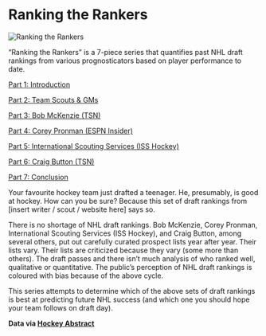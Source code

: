 # Ranking the Rankers

![Ranking the Rankers](/ranking-the-rankers/images/allfiverankers)

“Ranking the Rankers” is a 7-piece series that quantifies past NHL draft rankings from various prognosticators based on player performance to date.

[Part 1: Introduction](http://bluesteam.hockey/ranking-the-rankers-introduction/)

[Part 2: Team Scouts & GMs](http://bluesteam.hockey/ranking-the-rankers-team-scouts-gms)

[Part 3: Bob McKenzie (TSN)](http://bluesteam.hockey/ranking-the-rankers-bob-mckenzie-tsn/)

[Part 4: Corey Pronman (ESPN Insider)](http://bluesteam.hockey/ranking-the-rankers-corey-pronman-espn-insider/)

[Part 5: International Scouting Services (ISS Hockey)](http://bluesteam.hockey/ranking-the-rankers-iss-hockey/)

[Part 6: Craig Button (TSN)](http://bluesteam.hockey/ranking-the-rankers-craig-button-tsn/)

[Part 7: Conclusion](http://bluesteam.hockey/ranking-the-rankers-conclusion/)

Your favourite hockey team just drafted a teenager. He, presumably, is good at hockey. How can you be sure? Because this set of draft rankings from [insert writer / scout / website here] says so.

There is no shortage of NHL draft rankings. Bob McKenzie, Corey Pronman, International Scouting Services (ISS Hockey), and Craig Button, among several others, put out carefully curated prospect lists year after year. Their lists vary. Their lists are criticized because they vary (some more than others). The draft passes and there isn’t much analysis of who ranked well, qualitative or quantitative. The public’s perception of NHL draft rankings is coloured with bias because of the above cycle.

This series attempts to determine which of the above sets of draft rankings is best at predicting future NHL success (and which one you should hope your team follows on draft day).

**Data via [Hockey Abstract](http://www.hockeyabstract.com/testimonials)**
